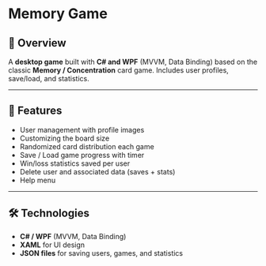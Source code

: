 # Memory Game

## 📖 Overview
A **desktop game** built with **C# and WPF** (MVVM, Data Binding) based on the classic **Memory / Concentration** card game. Includes user profiles, save/load, and statistics.

---

## 🚀 Features
- User management with profile images  
- Customizing the board size
- Randomized card distribution each game  
- Save / Load game progress with timer  
- Win/loss statistics saved per user  
- Delete user and associated data (saves + stats)  
- Help menu

---

## 🛠️ Technologies
- **C# / WPF** (MVVM, Data Binding)  
- **XAML** for UI design  
- **JSON files** for saving users, games, and statistics  
